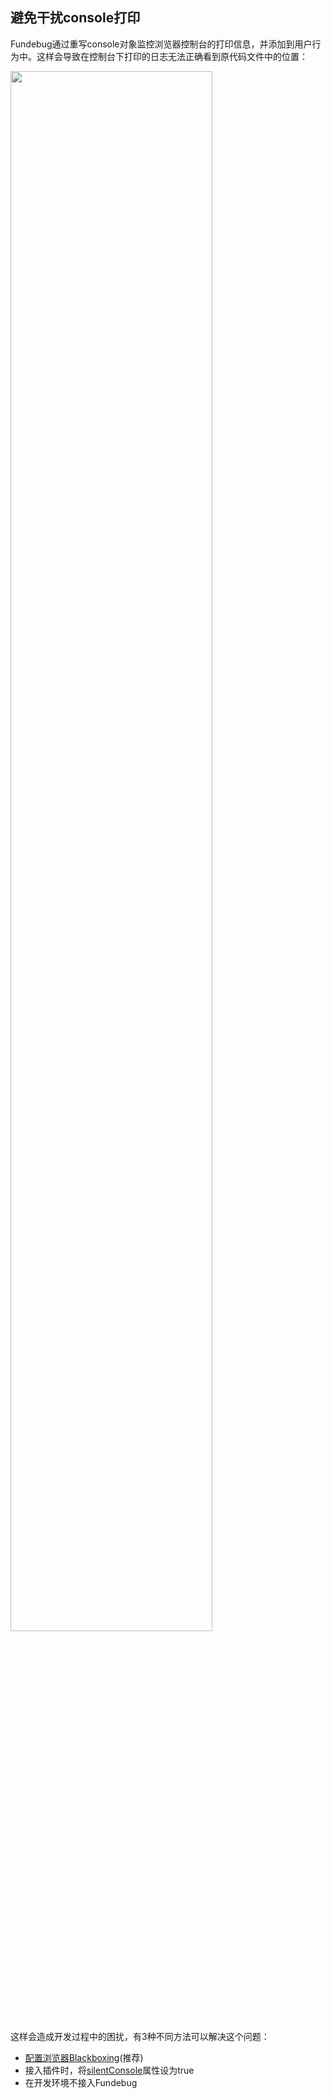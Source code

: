 
## 避免干扰console打印

Fundebug通过重写console对象监控浏览器控制台的打印信息，并添加到用户行为中。这样会导致在控制台下打印的日志无法正确看到原代码文件中的位置：

<img src="../../../images/notifier/other/browser_blackboxing_fundebug/fundebug_catched_console.png" align="center" style="width:80%;">

这样会造成开发过程中的困扰，有3种不同方法可以解决这个问题：

- [配置浏览器Blackboxing](./browser_blackboxing_fundebug.md)(推荐)
- 接入插件时，将[silentConsole](../customize/silentconsole.md)属性设为true
- 在开发环境不接入Fundebug
